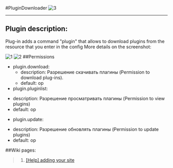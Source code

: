 #PluginDownloader
![3](https://pp.vk.me/c637419/v637419272/27982/vfTVilXWdYA.jpg)
***
## Plugin description:
 Plug-in adds a command "plugin" that allows to download plugins from the resource that you enter in the config
More details on the screenshot:

![1](https://pp.vk.me/c636327/v636327488/33e70/Ay6-dlWnD1M.jpg)
![2](https://pp.vk.me/c636327/v636327488/33e77/1oi-Br2Gbyg.jpg)
##Permissions
 * plugin.download:
   + description: Разрешение скачивать плагины (Permission to download plug-ins).
   + default: op
 * plugin.pluginlist:
  + description: Разрешение просматривать плагины (Permission to view plugins)
  + default: op
 * plugin.update:
  + description: Разрешение обновлять плагины (Permission to update plugins)
  + default: op
  

##Wiki pages:
> 1. [[Help] adding your site](https://github.com/INFOMCPE/PluginDownloader/wiki/%5BHelp%5D-adding-your-site)
